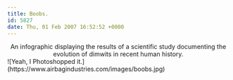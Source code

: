 ```yaml
---
title: Boobs.
id: 5827
date: Thu, 01 Feb 2007 16:52:52 +0000
---
```


<div align="center" class="caps" style="margin-top:8px;">An infographic displaying the results of a scientific study documenting the evolution of dimwits in recent human history.</div>![Yeah, I Photoshopped it.](https://www.airbagindustries.com/images/boobs.jpg)





